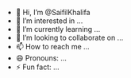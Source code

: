 - 👋 Hi, I’m @SaifilKhalifa
- 👀 I’m interested in ...
- 🌱 I’m currently learning ...
- 💞️ I’m looking to collaborate on ...
- 📫 How to reach me ...
- 😄 Pronouns: ...
- ⚡ Fun fact: ...

<!---
SaifilKhalifa/SaifilKhalifa is a ✨ special ✨ repository because its `README.md` (this file) appears on your GitHub profile.
You can click the Preview link to take a look at your changes.
--->
